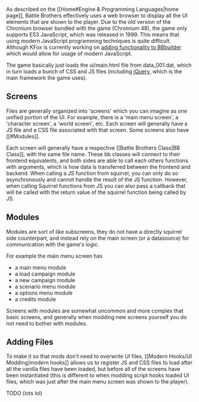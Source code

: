 As described on the [[Home#Engine & Programming Languages|home page]], Battle Brothers effectively uses a web browser to display all the UI elements that are shown to the player. Due to the old version of the Chromium browser bundled with the game (Chromium 48), the game only supports ES3 JavaScript, which was released in 1999. This means that using modern JavaScript programming techniques is quite difficult. Although KFox is currently working on [adding functionality to BBbuilder](https://github.com/TaroEld/BBbuilder/pull/5) which would allow for usage of modern JavaScript.

The game basically just loads the ui/main.html file from data_001.dat, which in turn loads a bunch of CSS and JS files (including [jQuery](https://jquery.com/), which is the main framework the game uses).
## Screens
Files are generally organized into 'screens' which you can imagine as one unified portion of the UI. For example, there is a 'main menu screen', a 'character screen', a 'world screen', etc. Each screen will generally have a JS file and a CSS file associated with that screen. Some screens also have [[#Modules]].

Each screen will generally have a respective [[Battle Brothers Class|BB Class]], with the same file name. These bb classes will connect to their frontend equivalents, and both sides are able to call each others functions with arguments, which is how data is transferred between the frontend and backend. When calling a JS function from squirrel, you can only do so asynchronously and cannot handle the result of the JS function. However, when calling Squirrel functions from JS you can also pass a callback that will be called with the return value of the squirrel function being called by JS. 
## Modules
Modules are sort of like subscreens, they do not have a directly squirrel side counterpart, and instead rely on the main screen (or a datasource) for communication with the game's logic.

For example the main menu screen has 
- a main menu module
- a load campaign module
- a new campaign module
- a scenario menu module
- a options menu module
- a credits module

Screens with modules are somewhat uncommon and more complex that basic screens, and generally when modding new screens yourself you do not need to bother with modules.

## Adding Files
To make it so that mods don't need to overwrite UI files, [[Modern Hooks/UI Modding|modern hooks]] allows us to register JS and CSS files to load after all the vanilla files have been loaded, but before all of the screens have been instantiated (this is different to when modding script hooks loaded UI files, which was just after the main menu screen was shown to the player).



TODO (lots lol)